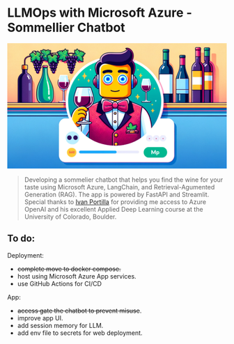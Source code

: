 # LLMOps with Microsoft Azure - Sommellier Chatbot

![](images/banner_image.webp)

> Developing a sommelier chatbot that helps you find the wine for your taste using Microsoft Azure, LangChain, and Retrieval-Agumented Generation (RAG). The app is powered by FastAPI and Streamlit. Special thanks to [Ivan Portilla](https://github.com/iportilla) for providing me access to Azure OpenAI and his excellent Applied Deep Learning course at the University of Colorado, Boulder.
## To do:

Deployment:
- ~~complete move to docker compose.~~
- host using Microsoft Azure App services.
- use GitHub Actions for CI/CD

App:
- ~~access gate the chatbot to prevent misuse~~.
- improve app UI.
- add session memory for LLM.
- add env file to secrets for web deployment.


